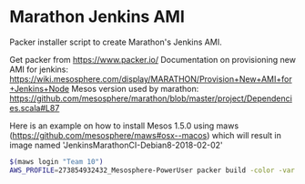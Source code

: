 Marathon Jenkins AMI
====================

Packer installer script to create Marathon's Jenkins AMI.

Get packer from https://www.packer.io/
Documentation on provisioning new AMI for jenkins: https://wiki.mesosphere.com/display/MARATHON/Provision+New+AMI+for+Jenkins+Node
Mesos version used by marathon: https://github.com/mesosphere/marathon/blob/master/project/Dependencies.scala#L87

Here is an example on how to install Mesos 1.5.0 using maws (https://github.com/mesosphere/maws#osx--macos) which will result in image named 'JenkinsMarathonCI-Debian8-2018-02-02'

```bash
$(maws login "Team 10")
AWS_PROFILE=273854932432_Mesosphere-PowerUser packer build -color -var 'ami_name=JenkinsMarathonCI-Debian8-2018-02-02' -var 'mesos_version=1.5.0-2.0.1' marathon-jenkins-ami.json
```
